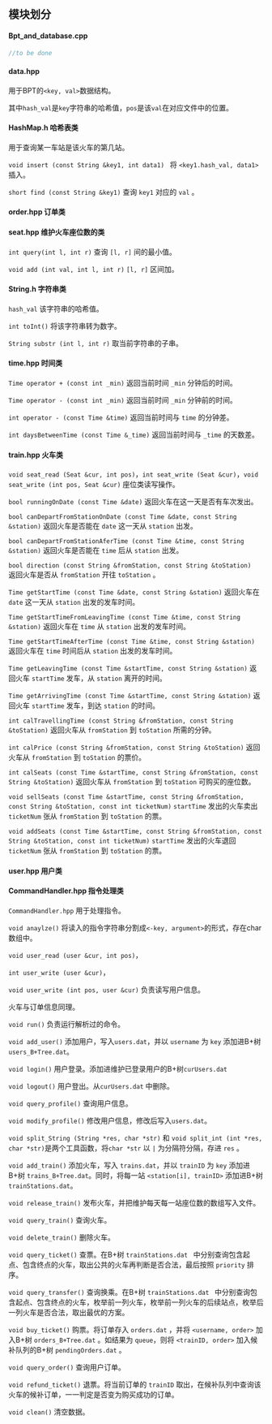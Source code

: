 ## 模块划分

#### Bpt_and_database.cpp

```c++
//to be done
```

#### data.hpp

用于BPT的`<key, val>`数据结构。

其中`hash_val`是`key`字符串的哈希值，`pos`是该`val`在对应文件中的位置。

#### HashMap.h 哈希表类

用于查询某一车站是该火车的第几站。

`void insert (const String &key1, int data1) ` 将 `<key1.hash_val, data1> ` 插入。

`short find (const String &key1)` 查询 `key1` 对应的 `val` 。

#### order.hpp 订单类

#### seat.hpp 维护火车座位数的类

`int query(int l, int r)` 查询 `[l, r]` 间的最小值。

`void add (int val, int l, int r)` `[l, r]` 区间加。

#### String.h 字符串类

`hash_val` 该字符串的哈希值。

`int toInt()` 将该字符串转为数字。

`String substr (int l, int r)` 取当前字符串的子串。

#### time.hpp 时间类

`Time operator + (const int _min)` 返回当前时间 `_min` 分钟后的时间。

`Time operator - (const int _min)` 返回当前时间 `_min` 分钟前的时间。

`int operator - (const Time &time)` 返回当前时间与 `time` 的分钟差。

`int daysBetweenTime (const Time &_time)` 返回当前时间与 `_time` 的天数差。

#### train.hpp 火车类

`void seat_read (Seat &cur, int pos)`，`int seat_write (Seat &cur)`，`void seat_write (int pos, Seat &cur)` 座位类读写操作。

`bool runningOnDate (const Time &date)` 返回火车在这一天是否有车次发出。

`bool canDepartFromStationOnDate (const Time &date, const String &station)` 返回火车是否能在 `date` 这一天从 `station` 出发。

`bool canDepartFromStationAferTime (const Time &time, const String &station)` 返回火车是否能在 `time` 后从 `station` 出发。

`bool direction (const String &fromStation, const String &toStation) ` 返回火车是否从 `fromStation` 开往 `toStation` 。

 `Time getStartTime (const Time &date, const String &station)` 返回火车在 `date` 这一天从 `station` 出发的发车时间。

`Time getStartTimeFromLeavingTime (const Time &time, const String &station)` 返回火车在 `time` 从 `station` 出发的发车时间。

`Time getStartTimeAfterTime (const Time &time, const String &station)` 返回火车在 `time` 时间后从 `station` 出发的发车时间。

`Time getLeavingTime (const Time &startTime, const String &station)` 返回火车 `startTime` 发车，从 `station`  离开的时间。

`Time getArrivingTime (const Time &startTime, const String &station)` 返回火车 `startTime` 发车，到达 `station`  的时间。

`int calTravellingTime (const String &fromStation, const String &toStation)` 返回火车从 `fromStation` 到 `toStation` 所需的分钟。

`int calPrice (const String &fromStation, const String &toStation)` 返回火车从 `fromStation` 到 `toStation` 的票价。

`int calSeats (const Time &startTime, const String &fromStation, const String &toStation)` 返回火车从 `fromStation` 到 `toStation` 可购买的座位数。

`void sellSeats (const Time &startTime, const String &fromStation, const String &toStation, const int ticketNum)` `startTime` 发出的火车卖出 `ticketNum` 张从 `fromStation` 到 `toStation` 的票。

`void addSeats (const Time &startTime, const String &fromStation, const String &toStation, const int ticketNum)` `startTime` 发出的火车退回 `ticketNum` 张从 `fromStation` 到 `toStation` 的票。

#### user.hpp 用户类

#### CommandHandler.hpp 指令处理类

`CommandHandler.hpp` 用于处理指令。

`void anaylze()` 将读入的指令字符串分割成`<-key, argument>`的形式，存在char数组中。

`void user_read (user &cur, int pos)`，

`int user_write (user &cur)`，

`void user_write (int pos, user &cur)` 负责读写用户信息。

火车与订单信息同理。

`void run()` 负责运行解析过的命令。

`void add_user()` 添加用户，写入`users.dat`，并以 `username` 为 `key` 添加进B+树`users_B+Tree.dat`。

`void login()` 用户登录。添加进维护已登录用户的B+树`curUsers.dat`

`void logout()` 用户登出。从`curUsers.dat` 中删除。

`void query_profile()` 查询用户信息。

`void modify_profile()` 修改用户信息，修改后写入`users.dat`。

`void split_String (String *res, char *str)` 和 `void split_int (int *res, char *str)`是两个工具函数，将`char *str` 以 `|` 为分隔符分隔，存进 `res` 。

`void add_train()` 添加火车，写入 `trains.dat`，并以 `trainID` 为 `key` 添加进B+树 `trains_B+Tree.dat`。同时，将每一站 `<station[i], trainID>` 添加进B+树 `trainStations.dat`。

`void release_train()` 发布火车，并把维护每天每一站座位数的数组写入文件。

`void query_train()` 查询火车。

`void delete_train()` 删除火车。

`void query_ticket()` 查票。在B+树 `trainStations.dat ` 中分别查询包含起点、包含终点的火车，取出公共的火车再判断是否合法，最后按照 `priority` 排序。

`void query_transfer()` 查询换乘。在B+树 `trainStations.dat ` 中分别查询包含起点、包含终点的火车，枚举前一列火车，枚举前一列火车的后续站点，枚举后一列火车是否合法，取出最优的方案。

`void buy_ticket()` 购票。将订单存入 `orders.dat` ，并将 `<username, order>` 加入B+树 `orders_B+Tree.dat` 。如结果为 `queue`，则将 `<trainID, order>` 加入候补队列的B+树 `pendingOrders.dat` 。

`void query_order()` 查询用户订单。

`void refund_ticket()` 退票。将当前订单的 `trainID` 取出，在候补队列中查询该火车的候补订单，一一判定是否变为购买成功的订单。

`void clean()` 清空数据。